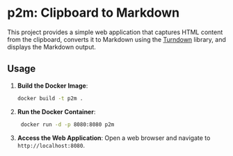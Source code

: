 # p2m: Clipboard to Markdown

This project provides a simple web application that captures HTML content from the clipboard,
converts it to Markdown using the [Turndown](https://github.com/mixmark-io/turndown) library, and displays the Markdown output.

## Usage

1. **Build the Docker Image**:
   ```sh
   docker build -t p2m .
   ```

2. **Run the Docker Container**:
   ```sh
    docker run -d -p 8080:8080 p2m
    ```

3. **Access the Web Application**:
    Open a web browser and navigate to `http://localhost:8080`.
